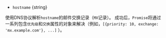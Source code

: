 <!-- YAML
added: v10.6.0
-->

* `hostname` {string}

使用DNS协议解析`hostname`的邮件交换记录（`MX`记录）。 成功后，`Promise`将通过一系列包含`优先级`和`交换`属性的对象来解决（例如，`[{priority: 10, exchange: 'mx.example.com'}, ...]` ）。
